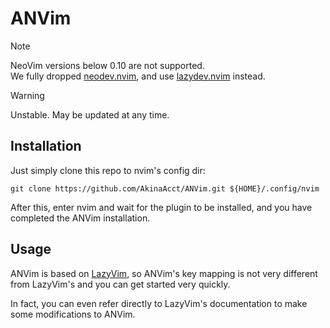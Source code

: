 # ANVim

> [!NOTE]
> NeoVim versions below 0.10 are not supported.  
> We fully dropped [neodev.nvim](https://github.com/folke/neodev.nvim), and use [lazydev.nvim](https://github.com/folke/lazydev.nvim) instead.

> [!WARNING]
> Unstable. May be updated at any time.  

## Installation

Just simply clone this repo to nvim's config dir:

```shell
git clone https://github.com/AkinaAcct/ANVim.git ${HOME}/.config/nvim
```

After this, enter nvim and wait for the plugin to be installed, and you have completed the ANVim installation.

## Usage

ANVim is based on [LazyVim](https://github.com/LazyVim/LazyVim), so ANVim's key mapping is not very different from LazyVim's and you can get started very quickly.

In fact, you can even refer directly to LazyVim's documentation to make some modifications to ANVim.
